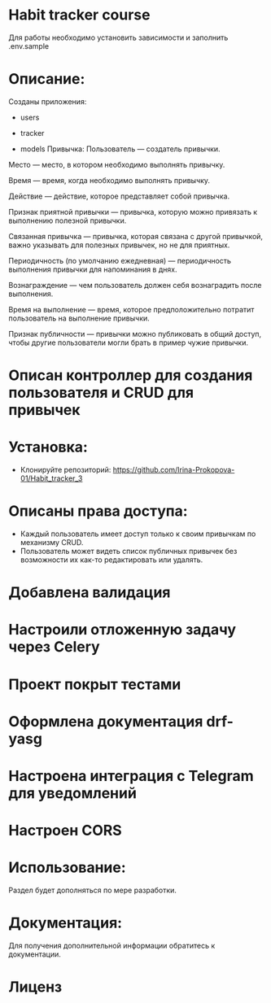 # Habit tracker course
Для работы необходимо установить зависимости и 
заполнить .env.sample

# Описание:
Созданы приложения:
* users
* tracker

* models
Привычка:
Пользователь — создатель привычки.

Место — место, в котором необходимо выполнять привычку.

Время — время, когда необходимо выполнять привычку.

Действие — действие, которое представляет собой привычка.

Признак приятной привычки — привычка, которую можно привязать к выполнению полезной привычки.

Связанная привычка — привычка, которая связана с другой привычкой, важно указывать для полезных привычек, но не для приятных.

Периодичность (по умолчанию ежедневная) — периодичность выполнения привычки для напоминания в днях.

Вознаграждение — чем пользователь должен себя вознаградить после выполнения.

Время на выполнение — время, которое предположительно потратит пользователь на выполнение привычки.

Признак публичности — привычки можно публиковать в общий доступ, чтобы другие пользователи могли брать в пример чужие привычки.

# Описан контроллер для создания пользователя и CRUD для привычек

# Установка:

* Клонируйте репозиторий:
https://github.com/Irina-Prokopova-01/Habit_tracker_3

# Описаны права доступа:
* Каждый пользователь имеет доступ только к своим привычкам по механизму CRUD.
* Пользователь может видеть список публичных привычек без возможности их как-то редактировать или удалять.

# Добавлена валидация
# Настроили отложенную задачу через Celery
# Проект покрыт тестами
# Оформлена документация drf-yasg
# Настроена интеграция с Telegram для уведомлений
# Настроен CORS


# Использование:

Раздел будет дополняться по мере разработки.

# Документация:

Для получения дополнительной информации обратитесь к документации.

# Лиценз
